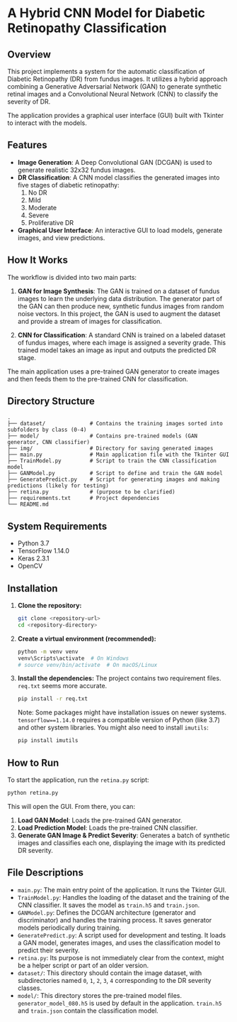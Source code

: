 # A Hybrid CNN Model for Diabetic Retinopathy Classification

## Overview

This project implements a system for the automatic classification of Diabetic Retinopathy (DR) from fundus images. It utilizes a hybrid approach combining a Generative Adversarial Network (GAN) to generate synthetic retinal images and a Convolutional Neural Network (CNN) to classify the severity of DR.

The application provides a graphical user interface (GUI) built with Tkinter to interact with the models.

## Features

-   **Image Generation**: A Deep Convolutional GAN (DCGAN) is used to generate realistic 32x32 fundus images.
-   **DR Classification**: A CNN model classifies the generated images into five stages of diabetic retinopathy:
    1.  No DR
    2.  Mild
    3.  Moderate
    4.  Severe
    5.  Proliferative DR
-   **Graphical User Interface**: An interactive GUI to load models, generate images, and view predictions.

## How It Works

The workflow is divided into two main parts:

1.  **GAN for Image Synthesis**: The GAN is trained on a dataset of fundus images to learn the underlying data distribution. The generator part of the GAN can then produce new, synthetic fundus images from random noise vectors. In this project, the GAN is used to augment the dataset and provide a stream of images for classification.

2.  **CNN for Classification**: A standard CNN is trained on a labeled dataset of fundus images, where each image is assigned a severity grade. This trained model takes an image as input and outputs the predicted DR stage.

The main application uses a pre-trained GAN generator to create images and then feeds them to the pre-trained CNN for classification.

## Directory Structure

```
.
├── dataset/              # Contains the training images sorted into subfolders by class (0-4)
├── model/                # Contains pre-trained models (GAN generator, CNN classifier)
├── img/                  # Directory for saving generated images
├── main.py               # Main application file with the Tkinter GUI
├── TrainModel.py         # Script to train the CNN classification model
├── GANModel.py           # Script to define and train the GAN model
├── GeneratePredict.py    # Script for generating images and making predictions (likely for testing)
├── retina.py             # (purpose to be clarified)
├── requirements.txt      # Project dependencies
└── README.md
```

## System Requirements

-   Python 3.7
-   TensorFlow 1.14.0
-   Keras 2.3.1
-   OpenCV

## Installation

1.  **Clone the repository:**
    ```bash
    git clone <repository-url>
    cd <repository-directory>
    ```

2.  **Create a virtual environment (recommended):**
    ```bash
    python -m venv venv
    venv\Scripts\activate  # On Windows
    # source venv/bin/activate  # On macOS/Linux
    ```

3.  **Install the dependencies:**
    The project contains two requirement files. `req.txt` seems more accurate.
    ```bash
    pip install -r req.txt
    ```
    Note: Some packages might have installation issues on newer systems. `tensorflow==1.14.0` requires a compatible version of Python (like 3.7) and other system libraries. You might also need to install `imutils`:
    ```bash
    pip install imutils
    ```

## How to Run

To start the application, run the `retina.py` script:

```bash
python retina.py
```

This will open the GUI. From there, you can:
1.  **Load GAN Model**: Loads the pre-trained GAN generator.
2.  **Load Prediction Model**: Loads the pre-trained CNN classifier.
3.  **Generate GAN Image & Predict Severity**: Generates a batch of synthetic images and classifies each one, displaying the image with its predicted DR severity.

## File Descriptions

-   `main.py`: The main entry point of the application. It runs the Tkinter GUI.
-   `TrainModel.py`: Handles the loading of the dataset and the training of the CNN classifier. It saves the model as `train.h5` and `train.json`.
-   `GANModel.py`: Defines the DCGAN architecture (generator and discriminator) and handles the training process. It saves generator models periodically during training.
-   `GeneratePredict.py`: A script used for development and testing. It loads a GAN model, generates images, and uses the classification model to predict their severity.
-   `retina.py`: Its purpose is not immediately clear from the context, might be a helper script or part of an older version.
-   `dataset/`: This directory should contain the image dataset, with subdirectories named `0`, `1`, `2`, `3`, `4` corresponding to the DR severity classes.
-   `model/`: This directory stores the pre-trained model files. `generator_model_080.h5` is used by default in the application. `train.h5` and `train.json` contain the classification model. 
